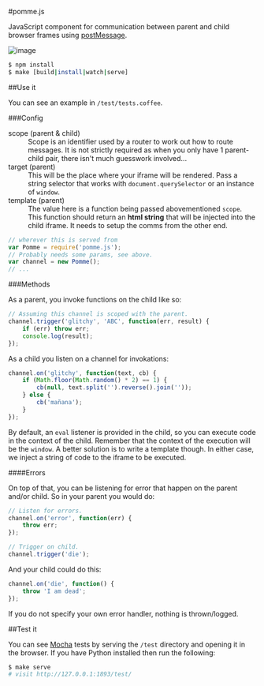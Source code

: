 #pomme.js

JavaScript component for communication between parent and child browser frames using [postMessage](http://devdocs.io/dom/window.postmessage).

![image](https://raw.github.com/radekstepan/pomme.js/master/example.png)

```bash
$ npm install
$ make [build|install|watch|serve]
```

##Use it

You can see an example in `/test/tests.coffee`.

###Config

<dl>
  <dt>scope (parent &amp; child)</dt>
  <dd>Scope is an identifier used by a router to work out how to route messages. It is not strictly required as when you only have 1 parent-child pair, there isn't much guesswork involved...</dd>

  <dt>target (parent)</dt>
  <dd>This will be the place where your iframe will be rendered. Pass a string selector that works with <code>document.querySelector</code> or an instance of <code>window</code>.</dd>

  <dt>template (parent)</dt>
  <dd>The value here is a function being passed abovementioned <code>scope</code>. This function should return an <strong>html string</strong> that will be injected into the child iframe. It needs to setup the comms from the other end.</dd>
</dl>

```javascript
// wherever this is served from
var Pomme = require('pomme.js');
// Probably needs some params, see above.
var channel = new Pomme();
// ...
```

###Methods

As a parent, you invoke functions on the child like so:

```javascript
// Assuming this channel is scoped with the parent.
channel.trigger('glitchy', 'ABC', function(err, result) {
    if (err) throw err;
    console.log(result);
});
```

As a child you listen on a channel for invokations:

```javascript
channel.on('glitchy', function(text, cb) {
    if (Math.floor(Math.random() * 2) == 1) {
        cb(null, text.split('').reverse().join(''));
    } else {
        cb('mañana');
    }
});
```

By default, an `eval` listener is provided in the child, so you can execute code in the context of the child. Remember that the context of the execution will be the `window`. A better solution is to write a template though. In either case, we inject a string of code to the iframe to be executed.

####Errors

On top of that, you can be listening for error that happen on the parent and/or child. So in your parent you would do:

```javascript
// Listen for errors.
channel.on('error', function(err) {
    throw err;
});

// Trigger on child.
channel.trigger('die');
```

And your child could do this:

```javascript
channel.on('die', function() {
    throw 'I am dead';
});
```

If you do not specify your own error handler, nothing is thrown/logged.

##Test it

You can see [Mocha](http://visionmedia.github.io/mocha/) tests by serving the `/test` directory and opening it in the browser. If you have Python installed then run the following:

```bash
$ make serve
# visit http://127.0.0.1:1893/test/
```